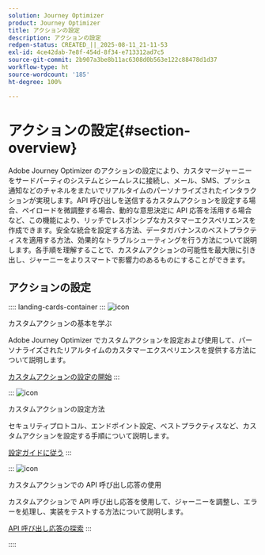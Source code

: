 ```yaml
---
solution: Journey Optimizer
product: Journey Optimizer
title: アクションの設定
description: アクションの設定
redpen-status: CREATED_||_2025-08-11_21-11-53
exl-id: 4ce42dab-7e8f-454d-8f34-e713312ad7c5
source-git-commit: 2b907a3be8b11ac6308d0b563e122c88478d1d37
workflow-type: ht
source-wordcount: '185'
ht-degree: 100%

---
```


# アクションの設定{#section-overview}

Adobe Journey Optimizer のアクションの設定により、カスタマージャーニーをサードパーティのシステムとシームレスに接続し、メール、SMS、プッシュ通知などのチャネルをまたいでリアルタイムのパーソナライズされたインタラクションが実現します。API 呼び出しを送信するカスタムアクションを設定する場合、ペイロードを微調整する場合、動的な意思決定に API 応答を活用する場合など、この機能により、リッチでレスポンシブなカスタマーエクスペリエンスを作成できます。安全な統合を設定する方法、データガバナンスのベストプラクティスを適用する方法、効果的なトラブルシューティングを行う方法について説明します。各手順を理解することで、カスタムアクションの可能性を最大限に引き出し、ジャーニーをよりスマートで影響力のあるものにすることができます。

## アクションの設定

:::: landing-cards-container
:::
![icon](https://cdn.experienceleague.adobe.com/icons/circle-play.svg)

カスタムアクションの基本を学ぶ

Adobe Journey Optimizer でカスタムアクションを設定および使用して、パーソナライズされたリアルタイムのカスタマーエクスペリエンスを提供する方法について説明します。

[カスタムアクションの設定の開始](../using/action/action.md)
:::

:::
![icon](https://cdn.experienceleague.adobe.com/icons/gear.svg)

カスタムアクションの設定方法

セキュリティプロトコル、エンドポイント設定、ベストプラクティスなど、カスタムアクションを設定する手順について説明します。

[設定ガイドに従う](../using/action/about-custom-action-configuration.md)
:::

:::
![icon](https://cdn.experienceleague.adobe.com/icons/code-branch.svg)

カスタムアクションでの API 呼び出し応答の使用

カスタムアクションで API 呼び出し応答を使用して、ジャーニーを調整し、エラーを処理し、実装をテストする方法について説明します。

[API 呼び出し応答の探索](../using/action/action-response.md)
:::

::::
